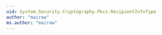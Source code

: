 ```yaml
---
uid: System.Security.Cryptography.Pkcs.RecipientInfoType
author: "mairaw"
ms.author: "mairaw"
---
```

